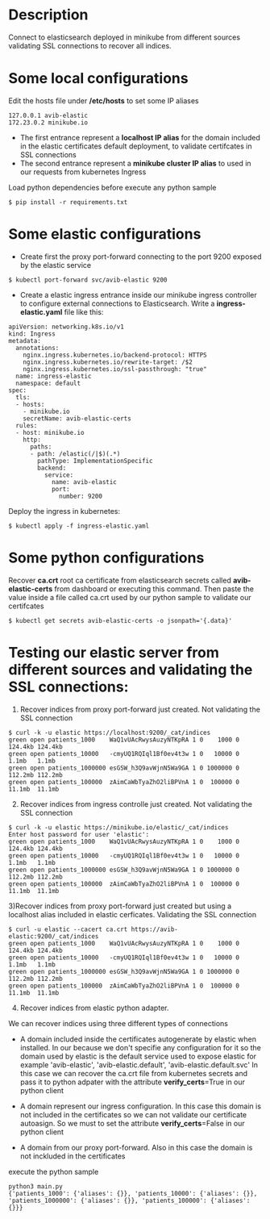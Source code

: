 # Description
Connect to elasticsearch deployed in minikube from different sources validating SSL connections to recover all indices.

# Some local configurations
Edit the hosts file under **/etc/hosts** to set some IP aliases

```
127.0.0.1 avib-elastic
172.23.0.2 minikube.io
```

- The first entrance represent a **localhost IP alias** for the domain included in the elastic certificates default deployment, to validate certifcates in SSL connections
- The second entrance represent a **minikube cluster IP alias** to used in our requests from kubernetes Ingress

Load python dependencies before execute any python sample

```
$ pip install -r requirements.txt
```

# Some elastic configurations
- Create first the proxy port-forward connecting to the port 9200 exposed by the elastic service

```
$ kubectl port-forward svc/avib-elastic 9200
```

- Create a elastic ingress entrance inside our minikube ingress controller to configure external connections to Elasticsearch. Write a **ingress-elastic.yaml** file like this:

```
apiVersion: networking.k8s.io/v1
kind: Ingress
metadata:
  annotations:
    nginx.ingress.kubernetes.io/backend-protocol: HTTPS
    nginx.ingress.kubernetes.io/rewrite-target: /$2
    nginx.ingress.kubernetes.io/ssl-passthrough: "true"
  name: ingress-elastic
  namespace: default
spec:
  tls:
  - hosts:
    - minikube.io
    secretName: avib-elastic-certs
  rules:
  - host: minikube.io
    http:
      paths:
      - path: /elastic(/|$)(.*)
        pathType: ImplementationSpecific
        backend:
          service:
            name: avib-elastic
            port:
              number: 9200
```

Deploy the ingress in kubernetes:
```
$ kubectl apply -f ingress-elastic.yaml
```

# Some python configurations

Recover **ca.crt** root ca certificate from elasticsearch secrets called **avib-elastic-certs** from dashboard or executing
this command. Then paste the value inside a file called ca.crt used by our python sample to validate our certifcates

```
$ kubectl get secrets avib-elastic-certs -o jsonpath='{.data}'
```

# Testing our elastic server from different sources and validating the SSL connections:

1) Recover indices from proxy port-forward just created. Not validating the SSL connection

```
$ curl -k -u elastic https://localhost:9200/_cat/indices
green open patients_1000    WaQ1vUAcRwysAuzyNTKpRA 1 0    1000 0 124.4kb 124.4kb
green open patients_10000   -cmyUQ1RQIql1Bf0ev4t3w 1 0   10000 0   1.1mb   1.1mb
green open patients_1000000 esGSW_h3Q9avWjnN5Wa9GA 1 0 1000000 0 112.2mb 112.2mb
green open patients_100000  zAimCaWbTyaZhO2liBPVnA 1 0  100000 0  11.1mb  11.1mb
```

2) Recover indices from ingress controlle just created.  Not validating the SSL connection
```
$ curl -k -u elastic https://minikube.io/elastic/_cat/indices
Enter host password for user 'elastic':
green open patients_1000    WaQ1vUAcRwysAuzyNTKpRA 1 0    1000 0 124.4kb 124.4kb
green open patients_10000   -cmyUQ1RQIql1Bf0ev4t3w 1 0   10000 0   1.1mb   1.1mb
green open patients_1000000 esGSW_h3Q9avWjnN5Wa9GA 1 0 1000000 0 112.2mb 112.2mb
green open patients_100000  zAimCaWbTyaZhO2liBPVnA 1 0  100000 0  11.1mb  11.1mb
```

3)Recover indices from proxy port-forward just created but using a localhost alias included in elastic cerficates. Validating the SSL connection
```
$ curl -u elastic --cacert ca.crt https://avib-elastic:9200/_cat/indices
green open patients_1000    WaQ1vUAcRwysAuzyNTKpRA 1 0    1000 0 124.4kb 124.4kb
green open patients_10000   -cmyUQ1RQIql1Bf0ev4t3w 1 0   10000 0   1.1mb   1.1mb
green open patients_1000000 esGSW_h3Q9avWjnN5Wa9GA 1 0 1000000 0 112.2mb 112.2mb
green open patients_100000  zAimCaWbTyaZhO2liBPVnA 1 0  100000 0  11.1mb  11.1mb
```

4) Recover indices from elastic python adapter.

We can recover indices using three different types of connections
- A domain included inside the certificates autogenerate by elastic when installed. In our because we don't specifie any configuration for it
so the domain used by elastic is the default service used to expose elastic for example 'avib-elastic', 'avib-elastic.default', 'avib-elastic.default.svc'
In this case we can recover the ca.crt file from kubernetes secrets and pass it to python adpater with the attribute **verify_certs**=True in our python client

- A domain represent our ingress configuration. In this case this domain is not included in the certificates so we can not validate our certificate autoasign.
So we must to set the attribute **verify_certs**=False in our python client

- A domain from our proxy port-forward. Also in this case  the domain is not inckluded in the certificates


execute the python sample
```
python3 main.py
{'patients_1000': {'aliases': {}}, 'patients_10000': {'aliases': {}}, 'patients_1000000': {'aliases': {}}, 'patients_100000': {'aliases': {}}}
```
